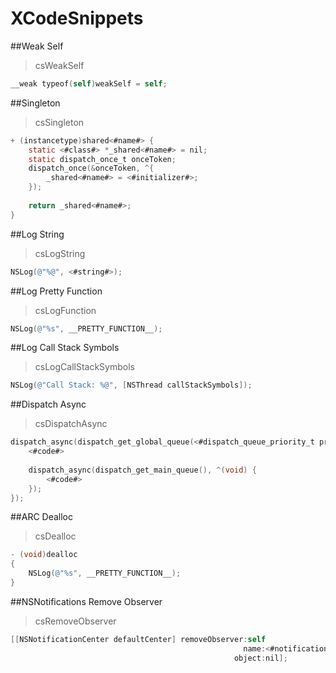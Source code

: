 XCodeSnippets
=============

##Weak Self
> csWeakSelf

```objective-c
__weak typeof(self)weakSelf = self;
```

##Singleton
> csSingleton

```objective-c
+ (instancetype)shared<#name#> {
    static <#class#> *_shared<#name#> = nil;
    static dispatch_once_t onceToken;
    dispatch_once(&onceToken, ^{
        _shared<#name#> = <#initializer#>;
    });
    
    return _shared<#name#>;
}
```

##Log String
> csLogString

```objective-c
NSLog(@"%@", <#string#>);
```

##Log Pretty Function
> csLogFunction

```objective-c
NSLog(@"%s", __PRETTY_FUNCTION__);
```

##Log Call Stack Symbols
> csLogCallStackSymbols

```objective-c
NSLog(@"Call Stack: %@", [NSThread callStackSymbols]);
```


##Dispatch Async
> csDispatchAsync

```objective-c
dispatch_async(dispatch_get_global_queue(<#dispatch_queue_priority_t priority#>, <#unsigned long flags#>), ^(void) {
    <#code#>
    
    dispatch_async(dispatch_get_main_queue(), ^(void) {
        <#code#>
    });
});
```

##ARC Dealloc
> csDealloc

```objective-c
- (void)dealloc
{
    NSLog(@"%s", __PRETTY_FUNCTION__);
}
```

##NSNotifications Remove Observer
> csRemoveObserver

```objective-c
[[NSNotificationCenter defaultCenter] removeObserver:self
                                                    name:<#notification name#>;
                                                  object:nil];
```